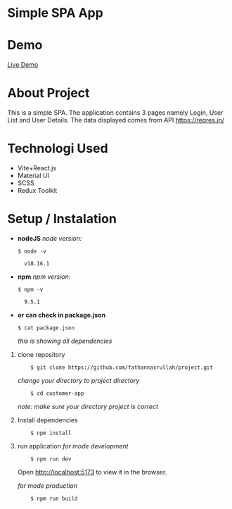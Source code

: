 # Simple SPA App

# Demo 
[Live Demo](https://fathannasrullah.github.io/project/)

# About Project 
This is a simple SPA. The application contains 3 pages namely Login, User List and User Details. The data displayed comes from API https://reqres.in/

# Technologi Used 
* Vite+React.js 
* Material UI
* SCSS
* Redux Toolkit

# Setup / Instalation

- **nodeJS**
    *node version:*

    ```
    $ node -v
    
      v18.16.1
    ```

- **npm**
    *npm version:*
    ```
    $ npm -v
    
      9.5.1
    ```

- **or can check in package.json**
    ```
    $ cat package.json
    ```
    *this is showing all dependencies*


1. clone repository
    ```
        $ git clone https://github.com/fathannasrullah/project.git
    ```
    *change your directory to project directory*
    ```
        $ cd customer-app
    ```
    *note: make sure your directory project is correct*
2. Install dependencies
    ```
        $ npm install
    ```
4. run application
    *for mode development*
    
    ```
        $ npm run dev
    ```

    Open [http://localhost:5173](http://localhost:5173) to view it in the browser.

    
    *for mode production*
    ```
        $ npm run build
    ```
